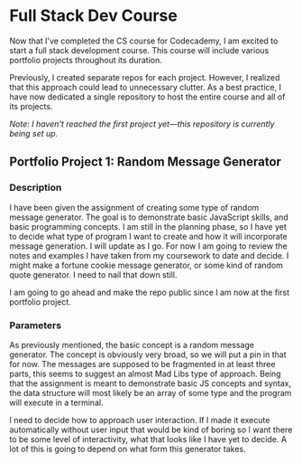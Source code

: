# Full Stack Dev Course

Now that I've completed the CS course for Codecademy, I am excited to start a full stack development course. This course will include various portfolio projects throughout its duration.

Previously, I created separate repos for each project. However, I realized that this approach could lead to unnecessary clutter. As a best practice, I have now dedicated a single repository to host the entire course and all of its projects.

*Note: I haven't reached the first project yet—this repository is currently being set up.*

## Portfolio Project 1: Random Message Generator

### Description

I have been given the assignment of creating some type of random message generator. The goal is to demonstrate basic
JavaScript skills, and basic programming concepts. I am still in the planning phase, so I have yet to decide what type
of program I want to create and how it will incorporate message generation. I will update as I go. For now I am going to
review the notes and examples I have taken from my coursework to date and decide. I might make a fortune cookie message
generator, or some kind of random quote generator. I need to nail that down still. 

I am going to go ahead and make the repo public since I am now at the first portfolio project.

### Parameters

As previously mentioned, the basic concept is a random message generator. The concept is obviously very broad, so we
will put a pin in that for now. The messages are supposed to be fragmented in at least three parts, this seems to suggest
an almost Mad Libs type of approach. Being that the assignment is meant to demonstrate basic JS concepts and syntax, the
data structure will most likely be an array of some type and the program will execute in a terminal.

I need to decide how to approach user interaction. If I made it execute automatically without user input that would be
kind of boring so I want there to be some level of interactivity, what that looks like I have yet to decide. A lot of
this is going to depend on what form this generator takes.
